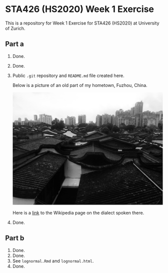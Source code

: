 # STA426 (HS2020) Week 1 Exercise

This is a repository for Week 1 Exercise for STA426 (HS2020) at University of Zurich.

## Part a

1. Done.
2. Done.
3. Public `.git` repository and `README.md` file created here.

   Below is a picture of an old part of my hometown, Fuzhou, China.

   ![sfqx](https://github.com/zehaosu/sta426hs2020_temp/blob/master/data/sfqx.jpg?raw=true "Sanfang Qixiang")

   Here is a [link](https://en.wikipedia.org/wiki/Fuzhou_dialect) to the Wikipedia page on the dialect spoken there.
4. Done.

## Part b

1. Done.
2. Done.
3. See `lognormal.Rmd` and `lognormal.html`.
4. Done.
